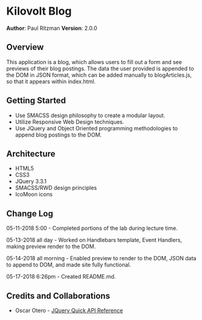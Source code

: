 # Kilovolt Blog

**Author**: Paul Ritzman
**Version**: 2.0.0

## Overview
This application is a blog, which allows users to fill out a form and see previews of their blog postings. The data the user provided is appended to the DOM in JSON format, which can be added manually to blogArticles.js, so that it appears within index.html.

## Getting Started
* Use SMACSS design philosophy to create a modular layout.
* Utilize Responsive Web Design techniques.
* Use JQuery and Object Oriented programming methodologies to append blog postings to the DOM.

## Architecture
* HTML5
* CSS3
* JQuery 3.3.1
* SMACSS/RWD design principles
* IcoMoon icons

## Change Log
05-11-2018 5:00 - Completed portions of the lab during lecture time.

05-13-2018 all day - Worked on Handlebars template, Event Handlers, making preview render to the DOM.

05-14-2018 all morning - Enabled preview to render to the DOM, JSON data to append to DOM, and made site fully functional.

05-17-2018 6:26pm - Created README.md.

## Credits and Collaborations

* Oscar Otero - [JQuery Quick API Reference](https://oscarotero.com/jquery/)